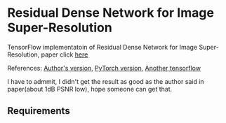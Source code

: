 # Residual Dense Network for Image Super-Resolution
TensorFlow implementatoin of Residual Dense Network for Image Super-Resolution, paper click [here](https://arxiv.org/abs/1802.08797)

References: [Author's version](https://github.com/yulunzhang/RDN), [PyTorch version](https://github.com/lingtengqiu/RDN-pytorch), [Another tensorflow](https://github.com/hengchuan/RDN-TensorFlow/blob/master/README.md)

I have to admmit, I didn't get the result as good as the author said in paper(about 1dB PSNR low), hope someone can get that.

## Requirements
